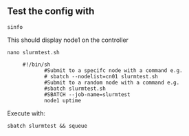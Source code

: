 ## Test the config with



    sinfo

This should display node1 on the controller


    nano slurmtest.sh

```
     #!/bin/sh
    	    #Submit to a specifc node with a command e.g.
    	    # sbatch --nodelist=cn01 slurmtest.sh 
    	    #Submit to a random node with a command e.g.
    	    #sbatch slurmtest.sh
    	    #SBATCH --job-name=slurmtest
    	    node1 uptime
```

Execute with:

```sbatch slurmtest && squeue```
